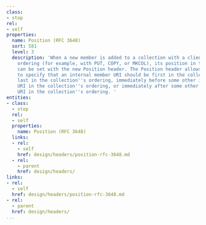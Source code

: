 ```yaml
---
class:
- stop
rel:
- self
properties:
  name: Position (RFC 3648)
  sort: 581
  level: 3
  description: 'When a new member is added to a collection with a client-maintained
    ordering (for example, with PUT, COPY, or MKCOL), its position in the ordering
    can be set with the new Position header. The Position header allows the client
    to specify that an internal member URI should be first in the collection''s ordering,
    last in the collection''s ordering, immediately before some other internal member
    URI in the collection''s ordering, or immediately after some other internal member
    URI in the collection''s ordering. '
entities:
- class:
  - stop
  rel:
  - self
  properties:
    name: Position (RFC 3648)
  links:
  - rel:
    - self
    href: design/headers/position-rfc-3648.md
  - rel:
    - parent
    href: design/headers/
links:
- rel:
  - self
  href: design/headers/position-rfc-3648.md
- rel:
  - parent
  href: design/headers/
...
```

